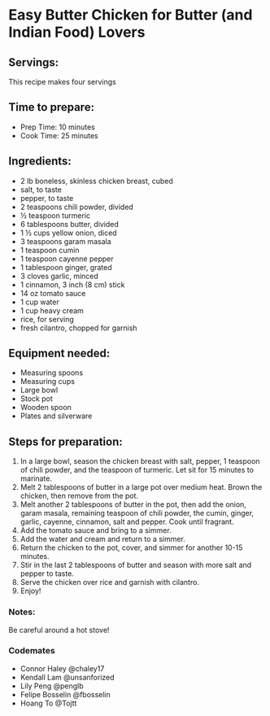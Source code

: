 # Easy Butter Chicken for Butter (and Indian Food) Lovers

## Servings: 
This recipe makes four servings 

## Time to prepare: 
- Prep Time: 10 minutes
- Cook Time: 25 minutes

## Ingredients:
- 2 lb boneless, skinless chicken breast, cubed
- salt, to taste
- pepper, to taste
- 2 teaspoons chili powder, divided
- ½ teaspoon turmeric
- 6 tablespoons butter, divided
- 1 ½ cups yellow onion, diced
- 3 teaspoons garam masala
- 1 teaspoon cumin
- 1 teaspoon cayenne pepper
- 1 tablespoon ginger, grated
- 3 cloves garlic, minced
- 1 cinnamon, 3 inch (8 cm) stick
- 14 oz tomato sauce
- 1 cup water
- 1 cup heavy cream
- rice, for serving
- fresh cilantro, chopped for garnish

## Equipment needed:
- Measuring spoons
- Measuring cups
- Large bowl
- Stock pot
- Wooden spoon
- Plates and silverware

## Steps for preparation:

1. In a large bowl, season the chicken breast with salt, pepper, 1 teaspoon of chili powder, and the teaspoon of turmeric. Let sit for 15 minutes to marinate.
2. Melt 2 tablespoons of butter in a large pot over medium heat. Brown the chicken, then remove from the pot.
3. Melt another 2 tablespoons of butter in the pot, then add the onion, garam masala, remaining teaspoon of chili powder, the cumin, ginger, garlic, cayenne, cinnamon, salt and pepper. Cook until fragrant.
4. Add the tomato sauce and bring to a simmer.
5. Add the water and cream and return to a simmer.
6. Return the chicken to the pot, cover, and simmer for another 10-15 minutes.
7. Stir in the last 2 tablespoons of butter and season with more salt and pepper to taste.
8. Serve the chicken over rice and garnish with cilantro.
9. Enjoy!


### Notes:

Be careful around a hot stove!

### Codemates #
- Connor Haley @chaley17
- Kendall Lam @unsanforized
- Lily Peng @penglb
- Felipe Bosselin @fbosselin
- Hoang To @Tojtt
